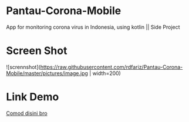 # Pantau-Corona-Mobile
App for monitoring corona virus in Indonesia, using kotlin || Side Project

# Screen Shot
![scrennshot](https://raw.githubusercontent.com/rdfariz/Pantau-Corona-Mobile/master/pictures/image.jpg | width=200)

# Link Demo
[Comod disini bro](https://drive.google.com/open?id=1jlHSSffy--jjIPzqtCv-uexQ3DqxPekB)
